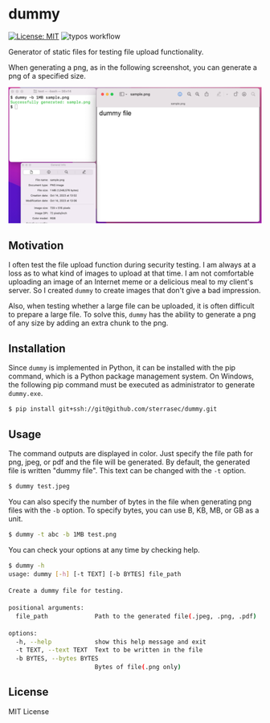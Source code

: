 # dummy
[![License: MIT](https://img.shields.io/badge/License-MIT-blue.svg)](https://github.com/sterrasec/dummy/blob/master/LICENSE)
![typos workflow](https://github.com/sterrasec/dummy/actions/workflows/typos.yml/badge.svg?branch=main)

Generator of static files for testing file upload functionality.

When generating a png, as in the following screenshot, you can generate a png of a specified size.

<img src="screenshots/demo.png">

## Motivation
I often test the file upload function during security testing. 
I am always at a loss as to what kind of images to upload at that time. 
I am not comfortable uploading an image of an Internet meme or a delicious meal to my client's server. 
So I created `dummy` to create images that don't give a bad impression.

Also, when testing whether a large file can be uploaded, it is often difficult to prepare a large file. 
To solve this, `dummy` has the ability to generate a png of any size by adding an extra chunk to the png.

## Installation

Since `dummy` is implemented in Python, it can be installed with the pip command, which is a Python package management system.
On Windows, the following pip command must be executed as administrator to generate `dummy.exe`.

```bash
$ pip install git+ssh://git@github.com/sterrasec/dummy.git
```

## Usage
The command outputs are displayed in color. 
Just specify the file path for png, jpeg, or pdf and the file will be generated. 
By default, the generated file is written "dummy file". This text can be changed with the `-t` option.

```bash
$ dummy test.jpeg
```

You can also specify the number of bytes in the file when generating png files with the `-b` option.
To specify bytes, you can use B, KB, MB, or GB as a unit.

```bash
$ dummy -t abc -b 1MB test.png
```

You can check your options at any time by checking help.

```bash
$ dummy -h
usage: dummy [-h] [-t TEXT] [-b BYTES] file_path

Create a dummy file for testing.

positional arguments:
  file_path             Path to the generated file(.jpeg, .png, .pdf)

options:
  -h, --help            show this help message and exit
  -t TEXT, --text TEXT  Text to be written in the file
  -b BYTES, --bytes BYTES
                        Bytes of file(.png only)
```

## License
MIT License
